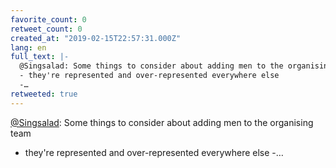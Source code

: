 ```yaml
---
favorite_count: 0
retweet_count: 0
created_at: "2019-02-15T22:57:31.000Z"
lang: en
full_text: |-
  @Singsalad: Some things to consider about adding men to the organising team
  - they're represented and over-represented everywhere else
  -…
retweeted: true
---
```


[@Singsalad](https://twitter.com/Singsalad): Some things to consider about
adding men to the organising team

- they're represented and over-represented everywhere else -…
